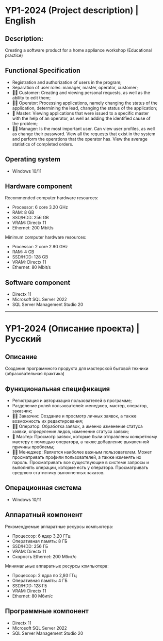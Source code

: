 # YP1-2024 (Project description) | English

## Description:
 Creating a software product for a home appliance workshop (Educational practice)
 
## Functional Specification
 - Registration and authorization of users in the program;
 - Separation of user roles: manager, master, operator, customer;
 - 🙎‍♂️ Сustomer: Creating and viewing personal requests, as well as the ability to edit them;
 - 👨‍💼 Operator: Processing applications, namely changing the status of the application, determining the lead, changing the status of the application;
 - 👷 Master: Viewing applications that were issued to a specific master with the help of an operator, as well as adding the identified cause of the problem;
 - 👨‍💻 Manager: Is the most important user. Can view user profiles, as well as change their password. View all the requests that exist in the system and perform the operations that the operator has. View the average statistics of completed orders.

## Operating system
 - Windows 10/11

## Hardware component
 Recommended computer hardware resources:
  - Processor: 6 core 3.20 GHz
  - RAM: 8 GB
  - SSD/HDD: 256 GB
  - VRAM: Directx 11
  - Ethernet: 200 Mbit/s

Minimum computer hardware resources:
  - Processor: 2 core 2.80 GHz
  - RAM: 4 GB
  - SSD/HDD: 128 GB
  - VRAM: Directx 11
  - Ethernet: 80 Mbit/s

## Software component
 - Directx 11
 - Microsoft SQL Server 2022
 - SQL Server Management Studio 20

--------------------------------------------------------------------------------------------------------------------------------------------------------------------------------------------------------------------------------------------------------

# YP1-2024 (Описание проекта) | Русский

## Описание
 Создание программного продукта для мастерской бытовой техники (образовательная практика)
 
## Функциональная спецификация
 - Регистрация и авторизация пользователей в программе;
 - Разделение ролей пользователей: менеджер, мастер, оператор, заказчик;
 - 🙎‍♂️ Заказчик: Создание и просмотр личных заявок, а также возможность их редактирования;
 - 👨‍💼 Оператор: Обработка заявок, а именно изменение статуса заявки, определение лидов, изменение статуса заявки;
 - 👷 Мастер: Просмотр заявок, которые были отправлены конкретному мастеру с помощью оператора, а также добавление выявленной причины проблемы;
 - 👨‍💻 Менеджер: Является наиболее важным пользователем. Может просматривать профили пользователей, а также изменять их пароль. Просматривать все существующие в системе запросы и выполнять операции, которые есть у оператора. Просматривать среднюю статистику выполненных заказов.

## Операционная система
 - Windows 10/11

## Аппаратный компонент
 Рекомендуемые аппаратные ресурсы компьютера:
  - Процессор: 6 ядер 3,20 ГГц
  - Оперативная память: 8 ГБ
  - SSD/HDD: 256 ГБ
  - VRAM: Directx 11
  - Скорость Ethernet: 200 Мбит/с

 Минимальные аппаратные ресурсы компьютера:
  - Процессор: 2 ядра по 2,80 ГГц
  - Оперативная память: 4 ГБ
  - SSD/HDD: 128 ГБ
  - VRAM: Directx 11
  - Ethernet: 80 Мбит/с

## Программные компонент
 - Directx 11
 - Microsoft SQL Server 2022
 - SQL Server Management Studio 20
